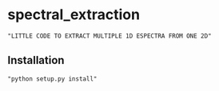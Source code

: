 # spectral_extraction
    "LITTLE CODE TO EXTRACT MULTIPLE 1D ESPECTRA FROM ONE 2D"
## Installation
    "python setup.py install"